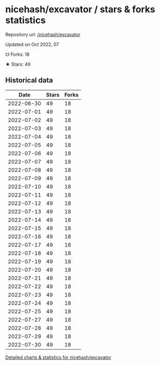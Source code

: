 # nicehash/excavator / stars & forks statistics

Repository url: [/nicehash/excavator](https://github.com/nicehash/excavator)

Updated on Oct 2022, 07

☋ Forks: 18

★ Stars: 49

## Historical data
| Date | Stars | Forks |
|------|-------|-------|
| 2022-06-30 | 49 | 18 | 
| 2022-07-01 | 49 | 18 | 
| 2022-07-02 | 49 | 18 | 
| 2022-07-03 | 49 | 18 | 
| 2022-07-04 | 49 | 18 | 
| 2022-07-05 | 49 | 18 | 
| 2022-07-06 | 49 | 18 | 
| 2022-07-07 | 49 | 18 | 
| 2022-07-08 | 49 | 18 | 
| 2022-07-09 | 49 | 18 | 
| 2022-07-10 | 49 | 18 | 
| 2022-07-11 | 49 | 18 | 
| 2022-07-12 | 49 | 18 | 
| 2022-07-13 | 49 | 18 | 
| 2022-07-14 | 49 | 18 | 
| 2022-07-15 | 49 | 18 | 
| 2022-07-16 | 49 | 18 | 
| 2022-07-17 | 49 | 18 | 
| 2022-07-18 | 49 | 18 | 
| 2022-07-19 | 49 | 18 | 
| 2022-07-20 | 49 | 18 | 
| 2022-07-21 | 49 | 18 | 
| 2022-07-22 | 49 | 18 | 
| 2022-07-23 | 49 | 18 | 
| 2022-07-24 | 49 | 18 | 
| 2022-07-25 | 49 | 18 | 
| 2022-07-27 | 49 | 18 | 
| 2022-07-28 | 49 | 18 | 
| 2022-07-29 | 49 | 18 | 
| 2022-07-30 | 49 | 18 | 


[Detailed charts & statistics for nicehash/excavator](https://reviewgithub.com/rep/nicehash/excavator)
